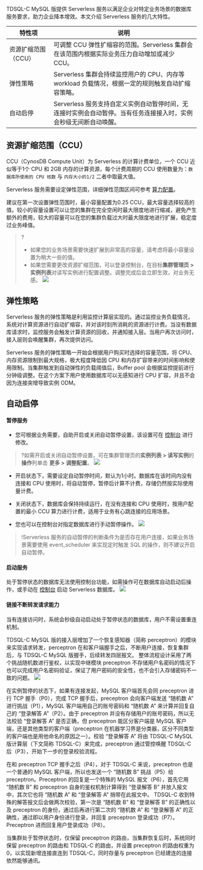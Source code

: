 TDSQL-C MySQL 版提供 Serverless 服务以满足企业对特定业务场景的数据库服务要求，助力企业降本增效。本文介绍 Serverless 服务的几大特性。

| 特性项 | 说明 | 
|---------|---------|
|资源扩缩范围（CCU）| 可调整 CCU 弹性扩缩容的范围。Serverless 集群会在该范围内根据实际业务压力自动增加或减少 CCU。|
| 弹性策略 | Serverless 集群会持续监控用户的 CPU、内存等 workload 负载情况，根据一定的规则触发自动扩缩容策略。|
| 自动启停 | Serverless 服务支持自定义实例自动暂停时间，无连接时实例会自动暂停。当有任务连接接入时，实例会秒级无间断自动唤醒。|


## 资源扩缩范围（CCU）
CCU（CynosDB Compute Unit）为 Serverless 的计算计费单位，一个 CCU 近似等于1个 CPU 和 2GB 内存的计算资源，每个计费周期的 CCU 使用数量为：`数据库所使用的 CPU 核数` 与 `内存大小的1/2` 二者中取最大值。

Serverless 服务需要设定弹性范围，详细弹性范围区间可参考 [算力配置](https://cloud.tencent.com/document/product/1003/81821)。

建议在第一次设置弹性范围时，最小容量配置为0.25 CCU，最大容量选择较高的值。较小的容量设置可以让您的集群在完全空闲时最大限度地进行缩减，避免产生额外的费用，较大的容量可以在您的集群负载过大时最大限度地进行扩展，稳定度过业务峰值。
>?
>- 如果您的业务场景需要快速扩展到非常高的容量，请考虑将最小容量设置为稍大一些的值。
>- 如果您需要更改资源扩缩范围，可以登录控制台，在目标**集群管理页 > 实例列表**对读写实例进行配置调整。调整完成后会立即生效，对业务无感。
>![](https://qcloudimg.tencent-cloud.cn/raw/8c188bcdc6752a228da3775819ab5daf.png)

## 弹性策略
Serverless 服务的弹性策略是利用监控计算层实现的。通过监控业务负载情况，系统对计算资源进行自动扩缩容，并对该时刻所消耗的资源进行计费。当没有数据库请求时，监控服务会触发计算资源的回收，并通知接入层。当用户再次访问时，接入层则会唤醒集群，再次提供访问。

Serverless 服务的弹性策略一开始会根据用户购买时选择的容量范围，将 CPU、内存资源限制到最大规格，极大程度降低因 CPU 和内存扩容带来的时间影响和使用限制。当集群触发到自动弹性的负载阈值后，Buffer pool 会根据监控提前进行分钟级调整。在这个方案下用户使用数据库可以无感知进行 CPU 扩容，并且不会因为连接突增导致实例 ODM。

## 自动启停
#### 暂停服务
- 您可根据业务需要，自助开启或关闭自动暂停设置，该设置可在 [控制台](https://console.cloud.tencent.com/cynosdb) 进行修改。
>?如需开启或关闭自动暂停设置，可在集群管理页的**实例列表 > 读写实例**的**操作**列单击 **更多 > 调整配置**。
>![](https://qcloudimg.tencent-cloud.cn/raw/3cc17abd509ef56b8c25d2e3b2972641.png)
>
 - 开启状态下，需要设定自动暂停时间，默认为1小时。数据库在该时间内没有连接和 CPU 使用时，将自动暂停，暂停后计算不计费，存储仍然按实际使用量计费。
 - 关闭状态下，数据库会保持持续运行，在没有连接和 CPU 使用时，按用户配置的最小 CCU 算力进行计费，适用于业务有心跳连接的应用场景。

- 您也可以在控制台对指定数据库进行手动暂停操作。
![](https://main.qcloudimg.com/raw/fa880723650d7cc8f86f888eb62e5521.png)
>!Serverless 服务的自动暂停的判断条件为是否存在用户连接，如果业务场景需要使用 event_scheduler 来实现定时触发 SQL 的操作，则不建议开启自动暂停。
>

#### 启动服务
处于暂停状态的数据库无法使用控制台功能，如需操作可在数据库自动启动后操作，或手动在 [控制台](https://console.cloud.tencent.com/cynosdb) 启动 Serverless 数据库。
![](https://main.qcloudimg.com/raw/a1068366aa2b08d3043d9852b7e73663.png)

#### 链接不断转发请求能力
当有连接访问时，系统会秒级自动启动处于暂停状态的数据库，用户不需设置重连机制。

TDSQL-C MySQL 版的接入层增加了一个恢复感知器（简称 perceptron）的模块来实现请求转发，perceptron 在和客户端握手之后，不断用户连接，恢复集群后，与 TDSQL-C MySQL 版握手，后续转发四层报文。
整体流程设计采用了两个挑战随机数进行鉴权，以实现中继模块 preceptron 不存储用户名密码的情况下也可以完成用户名密码验证，保证了用户密码的安全性，也不会引入存储密码不一致的问题。
![](https://qcloudimg.tencent-cloud.cn/raw/2fa0215f51fe80c40964c4ba48bdc7d5.png)

在实例暂停的状态下，如果有连接发起，MySQL 客户端首先会同 preceptron 进行 TCP 握手（P0），完成 TCP 握手后，preceptron 会向客户端发送 “随机数 A” 进行挑战（P1），MySQL 客户端用自己的账号密码和 “随机数 A” 来计算并回复自己的 “登录解答 A”（P2）。由于 preceptron 并没有存储用户的账号密码，所以无法校验 “登录解答 A” 是否正确，但 preceptron 能区分客户端是 MySQL 客户端，还是其他类型的客户端（preceptron 在机器学习界是分类器，区分不同类型的客户端也是用他命名的原因之一）。校验 “登录解答 A” 将由 TDSQL-C MySQL 版计算层（下文简称 TDSQL-C）来完成，preceptron 通过管控唤醒 TDSQL-C 后（P3），开始下一步的登录校验流程。

在和 preceptron TCP 握手之后（P4），对于 TDSQL-C 来说，preceptron 也是一个普通的 MySQL 客户端，所以也发送一个 “随机数 B” 挑战（P5）给 preceptron。Preceptron 的回复是一个特殊的 MySQL 报文（P6），首先它用 “随机数 B” 和 preceptron 自身的鉴权机制计算得到 “登录解答 B” 并放入报文中，其次它也将 “随机数 A” 和 “登录解答 A” 捎带在此报文中。 TDSQL-C 收到特殊的解答报文后会做两次校验，第一次是 “随机数 B” 和 “登录解答 B” 的正确性以及 preceptron 的身份，通过后再进行第二次的 “随机数 A” 和 “登录解答 A” 的正确性，通过即以用户身份进行登录，并回复 preceptron 登录成功（P7）。Preceptron 进而回复用户登录成功（P8）。

当集群处于暂停状态时，仅保留 preceptron 的路由，当集群恢复后时，系统同时保留 preceptron 的路由和 TDSQL-C 的路由，并设置 preceptron 的路由权重为 0，以实现新增连接直连到 TDSQL-C，同时存量与 preceptron 已经建连的连接依然能够通讯。
